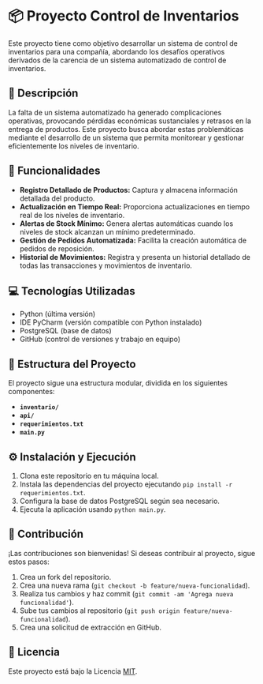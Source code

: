 # 📦 Proyecto Control de Inventarios

Este proyecto tiene como objetivo desarrollar un sistema de control de inventarios para una compañía, abordando los desafíos operativos derivados de la carencia de un sistema automatizado de control de inventarios.

## 📝 Descripción

La falta de un sistema automatizado ha generado complicaciones operativas, provocando pérdidas económicas sustanciales y retrasos en la entrega de productos. Este proyecto busca abordar estas problemáticas mediante el desarrollo de un sistema que permita monitorear y gestionar eficientemente los niveles de inventario.

## 🚀 Funcionalidades

- **Registro Detallado de Productos:** Captura y almacena información detallada del producto.
- **Actualización en Tiempo Real:** Proporciona actualizaciones en tiempo real de los niveles de inventario.
- **Alertas de Stock Mínimo:** Genera alertas automáticas cuando los niveles de stock alcanzan un mínimo predeterminado.
- **Gestión de Pedidos Automatizada:** Facilita la creación automática de pedidos de reposición.
- **Historial de Movimientos:** Registra y presenta un historial detallado de todas las transacciones y movimientos de inventario.

## 💻 Tecnologías Utilizadas

- Python (última versión)
- IDE PyCharm (versión compatible con Python instalado)
- PostgreSQL (base de datos)
- GitHub (control de versiones y trabajo en equipo)

## 📁 Estructura del Proyecto

El proyecto sigue una estructura modular, dividida en los siguientes componentes:

- **`inventario/`**
- **`api/`**
- **`requerimientos.txt`**
- **`main.py`**

## ⚙️ Instalación y Ejecución

1. Clona este repositorio en tu máquina local.
2. Instala las dependencias del proyecto ejecutando `pip install -r requerimientos.txt`.
3. Configura la base de datos PostgreSQL según sea necesario.
4. Ejecuta la aplicación usando `python main.py`.

## 🤝 Contribución

¡Las contribuciones son bienvenidas! Si deseas contribuir al proyecto, sigue estos pasos:

1. Crea un fork del repositorio.
2. Crea una nueva rama (`git checkout -b feature/nueva-funcionalidad`).
3. Realiza tus cambios y haz commit (`git commit -am 'Agrega nueva funcionalidad'`).
4. Sube tus cambios al repositorio (`git push origin feature/nueva-funcionalidad`).
5. Crea una solicitud de extracción en GitHub.

## 📄 Licencia

Este proyecto está bajo la Licencia [MIT](https://opensource.org/licenses/MIT).
  